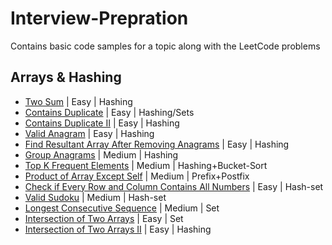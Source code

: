 # Interview-Prepration
Contains basic code samples for a topic along with the LeetCode problems

## Arrays & Hashing
- [Two Sum](https://github.com/vishalkmr/Interview-Prepration/blob/main/Arrays%20%26%20Hashing/1.%20Two%20Sum.ipynb) | Easy | 
Hashing
- [Contains Duplicate](https://github.com/vishalkmr/Interview-Prepration/blob/main/Arrays%20%26%20Hashing/217.%20Contains%20Duplicate.ipynb) | Easy | Hashing/Sets
- [Contains Duplicate II](https://github.com/vishalkmr/Interview-Prepration/blob/main/Arrays%20%26%20Hashing/219.%20Contains%20Duplicate%20II%20.ipynb) | Easy | Hashing
- [Valid Anagram](https://github.com/vishalkmr/Interview-Prepration/blob/main/Arrays%20%26%20Hashing/242.%20Valid%20Anagram.ipynb) | Easy | Hashing
- [Find Resultant Array After Removing Anagrams](https://github.com/vishalkmr/Interview-Prepration/blob/main/Arrays%20%26%20Hashing/2273.%20Find%20Resultant%20Array%20After%20Removing%20Anagrams.ipynb) | Easy | Hashing
- [Group Anagrams](https://github.com/vishalkmr/Interview-Prepration/blob/main/Arrays%20%26%20Hashing/49.%20Group%20Anagrams.ipynb) | Medium | Hashing
- [Top K Frequent Elements](https://github.com/vishalkmr/Interview-Prepration/blob/main/Arrays%20%26%20Hashing/347.%20Top%20K%20Frequent%20Elements.ipynb) | Medium | Hashing+Bucket-Sort
- [Product of Array Except Self](https://github.com/vishalkmr/Interview-Prepration/blob/main/Arrays%20%26%20Hashing/238.%20Product%20of%20Array%20Except%20Self.ipynb) | Medium | 
Prefix+Postfix
- [Check if Every Row and Column Contains All Numbers](https://github.com/vishalkmr/Interview-Prepration/blob/main/Arrays%20%26%20Hashing/2133.%20Check%20if%20Every%20Row%20and%20Column%20Contains%20All%20Numbers.ipynb) | Easy | Hash-set
- [Valid Sudoku](https://github.com/vishalkmr/Interview-Prepration/blob/main/Arrays%20%26%20Hashing/36.%20Valid%20Sudoku.ipynb) | Medium | Hash-set
- [Longest Consecutive Sequence](https://github.com/vishalkmr/Interview-Prepration/blob/main/Arrays%20%26%20Hashing/128.%20Longest%20Consecutive%20Sequence.ipynb) | Medium | Set
- [Intersection of Two Arrays](https://github.com/vishalkmr/Interview-Prepration/blob/main/Arrays%20%26%20Hashing/349.%20Intersection%20of%20Two%20Arrays.ipynb) | Easy | Set
- [Intersection of Two Arrays II](https://github.com/vishalkmr/Interview-Prepration/blob/main/Arrays%20%26%20Hashing/350.%20Intersection%20of%20Two%20Arrays%20II.ipynb) | Easy | Hashing
[]()
[]()
[]()
[]()
[]()
[]()
[]()
[]()
[]()
[]()